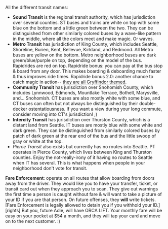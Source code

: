 All the different transit names:
* __Sound Transit__ is the regional transit authority, which has jurisdiction over several counties. ST buses and trains are white on top with some blue on the bottom and a little green between the two. They can be distinguished from other similarly colored buses by a wave-like pattern in the middle, where all the colors meet and make magic. Or waves.
* __Metro Transit__ has jurisdiction of King County, which includes Seattle, Shoreline, Burien, Kent, Bellevue, Kirkland, and Redmond. All Metro buses are yellow on the bottom. Metro neighborhood buses are dark green/blue/purple on top, depending on the model of the bus. Rapidrides are red on top. Rapidride bonus: you can pay at the bus stop & board from any door. This makes boarding & deboarding much faster & thus improves ride times. Rapidride bonus 2.0: another chance to catch magic in action-- [they are all Gryffindor themed](https://www.google.com/images?q=metro+rapidride).
* __Community Transit__ has jurisdiction over Snohomish County, which includes Lynnwood, Edmonds, Mountlake Terrace, Bothell, Marysville, and... Snohomish. CT buses are also mostly white with some blue, and CT buses can often but not always be distinguished by their double-decker ostentatiousness. If you want a view during your long commute, consider moving into CT's jurisdiction! ;)
* __Intercity Transit__ has jurisdiction over Thurston County, which is a distant land from Seattle. IT buses are mostly blue with some white and dark green. They can be distinguished from similarly colored buses by patch of dark green at the rear end of the bus and the little swoop of gray or white at the top.
* _Pierce Transit_ also exists but currently has no routes into Seattle. PT operates in Pierce County, which lives between King and Thurston counties. Enjoy the not-really-irony of it having no routes to Seattle when IT has several. This is what happens when people in your neighborhood don't vote for transit.

__Fare Enforcement__: operate on all routes that allow boarding from doors away from the driver. They would like you to have your transfer, ticket, or transit card out when they approach you to scan. They give out warnings the first time a person is caught without fare & will want to take a picture of your ID if you are that person. On future offenses, they __will__ write tickets. [Fare Enforcement is legally allowed to detain you if you withhold your ID.][rights] But you, future Adie, will have ORCA LIFT. Your monthly fare will be easy on your pocket at $54 a month, and they will tap your card and move on to the next customer. :)
